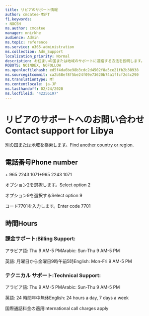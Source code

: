 ```yaml
---
title: リビアのサポート情報
author: cmcatee-MSFT
f1.keywords:
- NOCSH
ms.author: cmcatee
manager: mnirkhe
audience: Admin
ms.topic: reference
ms.service: o365-administration
ms.collection: Adm_Support
localization_priority: Normal
description: お住まいの国または地域のサポートに連絡する方法を説明します。
ROBOTS: NOINDEX, NOFOLLOW
ms.openlocfilehash: ed5f4da6be98b3cdc2d4502f8a5ce21fb2b38938
ms.sourcegitcommit: ca2b58ef8f5be24f09e73620b74a1ffcf2d4c290
ms.translationtype: MT
ms.contentlocale: ja-JP
ms.lasthandoff: 02/24/2020
ms.locfileid: "42256197"
---
```

# <a name="contact-support-for-libya"></a><span data-ttu-id="6caa4-103">リビアのサポートへのお問い合わせ</span><span class="sxs-lookup"><span data-stu-id="6caa4-103">Contact support for Libya</span></span>

<span data-ttu-id="6caa4-104">[別の国または地域を検索します](../contact-support-for-business-products.md)。</span><span class="sxs-lookup"><span data-stu-id="6caa4-104">[Find another country or region](../contact-support-for-business-products.md).</span></span>

## <a name="phone-number"></a><span data-ttu-id="6caa4-105">電話番号</span><span class="sxs-lookup"><span data-stu-id="6caa4-105">Phone number</span></span>
<span data-ttu-id="6caa4-106">+ 965 2243 1071</span><span class="sxs-lookup"><span data-stu-id="6caa4-106">+965 2243 1071</span></span>

<span data-ttu-id="6caa4-107">オプション2を選択します。</span><span class="sxs-lookup"><span data-stu-id="6caa4-107">Select option 2</span></span>

<span data-ttu-id="6caa4-108">オプション9を選択する</span><span class="sxs-lookup"><span data-stu-id="6caa4-108">Select option 9</span></span>

<span data-ttu-id="6caa4-109">コード7701を入力します。</span><span class="sxs-lookup"><span data-stu-id="6caa4-109">Enter code 7701</span></span>

## <a name="hours"></a><span data-ttu-id="6caa4-110">時間</span><span class="sxs-lookup"><span data-stu-id="6caa4-110">Hours</span></span>
### <a name="billing-support"></a><span data-ttu-id="6caa4-111">課金サポート:</span><span class="sxs-lookup"><span data-stu-id="6caa4-111">Billing Support:</span></span>

<span data-ttu-id="6caa4-112">アラビア語: Thu 9 AM-5 PM</span><span class="sxs-lookup"><span data-stu-id="6caa4-112">Arabic: Sun-Thu 9 AM-5 PM</span></span>

<span data-ttu-id="6caa4-113">英語: 月曜日から金曜日9時午前5時</span><span class="sxs-lookup"><span data-stu-id="6caa4-113">English: Mon-Fri 9 AM-5 PM</span></span>

### <a name="technical-support"></a><span data-ttu-id="6caa4-114">テクニカル サポート:</span><span class="sxs-lookup"><span data-stu-id="6caa4-114">Technical Support:</span></span>

<span data-ttu-id="6caa4-115">アラビア語: Thu 9 AM-5 PM</span><span class="sxs-lookup"><span data-stu-id="6caa4-115">Arabic: Sun-Thu 9 AM-5 PM</span></span>

<span data-ttu-id="6caa4-116">英語: 24 時間年中無休</span><span class="sxs-lookup"><span data-stu-id="6caa4-116">English: 24 hours a day, 7 days a week</span></span>

<span data-ttu-id="6caa4-117">国際通話料金の適用</span><span class="sxs-lookup"><span data-stu-id="6caa4-117">International call charges apply</span></span>